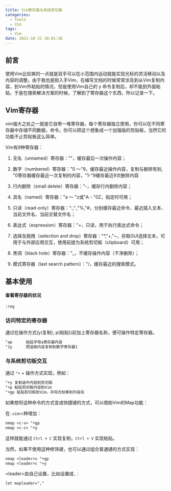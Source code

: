 ```yaml
---
title: Vim寄存器与系统剪切板
categories:
  - Tools
  - Vim
tags:
  - Vim
date: 2021-10-31 10:01:38
---
```


## 前言

使用Vim比较爽的一点就是双手可以在小范围内运动就能实现光标的灵活移动以及内容的调整。由于我也是刚入手Vim，在编写文档的时候常常涉及到从Vim复制内容，到Vim外粘贴的情况，但是使用Vim自己的 y 命令复制后，却不能到外面粘贴，于是在搜索解决方案的时候，了解到了寄存器这个东西，所以记录一下。

## Vim寄存器

vim强大之处之一就是它自带一堆寄存器，每个寄存器独立使用，你可以在不同寄存器中存储不同数据，命令，你可以把这个想象成一个加强版的剪贴板，当然它的功能不止剪贴板这么简单。

Vim有9种寄存器：

1. 无名（unnamed）寄存器：""，缓存最后一次操作内容；

2. 数字（numbered）寄存器："0 ～"9，缓存最近操作内容，复制与删除有别, "0寄存器缓存最近一次复制的内容，"1-"9缓存最近9次删除内容

3. 行内删除（small delete）寄存器："-，缓存行内删除内容；

4. 具名（named）寄存器："a ～ "z或"A - "0Z，指定时可用；

5. 只读（read-only）寄存器：":,".,"%,"#，分别缓存最近命令、最近插入文本、当前文件名、当前交替文件名；

6. 表达式（expression）寄存器："=，只读，用于执行表达式命令；

7. 选择及拖拽（selection and drop）寄存器："*,"+,"~，存取GUI选择文本，可用于与外部应用交互，使用前提为系统剪切板（clipboard）可用；

8. 黑洞（black hole）寄存器："_，不缓存操作内容（干净删除）；

9. 模式寄存器（last search pattern）："/，缓存最近的搜索模式。

## 基本使用

#### 查看寄存器的状况

```txt
:reg
```

### 访问特定的寄存器

通过在操作方式(y(复制), p(粘贴))前加上寄存器名称，便可操作特定寄存器。

```txt
"ap      粘贴字母a寄存器内容  
"1y      把选取内容复制到数字寄存器1 
```

### 与系统剪切板交互

通过 `"+` + 操作方式实现，例如：

```txt
"+y 复制选中内容到剪切板
"+p 粘贴剪切板内容到Vim
"+gp 粘贴剪切板到Vim，并将光标移到内容后
```

如果想将这种命令的方式变成快捷键的方式，可以借助Vim的Map功能：

在`.vimrc`种增加：

```txt
nmap <c-v> "+gp  
nmap <c-c> "+y  
```

这样就能通过 `Ctrl + C` 实现复制，`Ctrl + V` 实现粘贴。

当然，如果不使用这种修饰键，也可以通过组合普通键的方式实现：

```txt
nmap <leader>v "+gp 
nmap <leader>c "+y 
```

\<leader>由自己设置，比如设置成`,` :

```txt
let mapleader="," 
```

